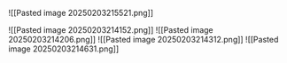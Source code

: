 ![[Pasted image 20250203215521.png]]

![[Pasted image 20250203214152.png]]
![[Pasted image 20250203214206.png]]
![[Pasted image 20250203214312.png]]
![[Pasted image 20250203214631.png]]
